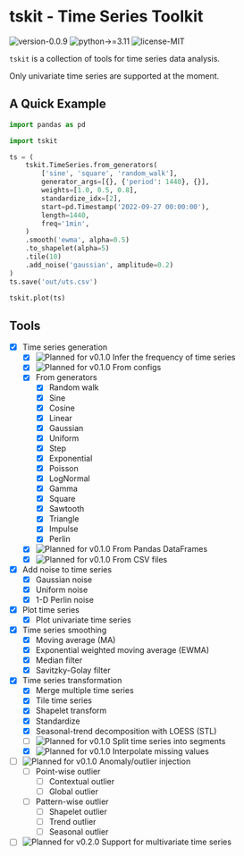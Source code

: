 # tskit - Time Series Toolkit

![version-0.0.9](https://img.shields.io/badge/version-0.0.9-blue)
![python->=3.11](https://img.shields.io/badge/python->=3.11-blue?logo=python&logoColor=white)
![license-MIT](https://img.shields.io/badge/license-MIT-green)

`tskit` is a collection of tools for time series data analysis.

Only univariate time series are supported at the moment.

## A Quick Example

```python
import pandas as pd

import tskit

ts = (
    tskit.TimeSeries.from_generators(
        ['sine', 'square', 'random_walk'],
        generator_args=[{}, {'period': 1440}, {}],
        weights=[1.0, 0.5, 0.8],
        standardize_idx=[2],
        start=pd.Timestamp('2022-09-27 00:00:00'),
        length=1440,
        freq='1min',
    )
    .smooth('ewma', alpha=0.5)
    .to_shapelet(alpha=5)
    .tile(10)
    .add_noise('gaussian', amplitude=0.2)
)
ts.save('out/uts.csv')

tskit.plot(ts)
```

## Tools

- [x] Time series generation
    - [x] ![Planned for v0.1.0](https://img.shields.io/badge/version-v0.1.0-orange) Infer the frequency of time series
    - [x] ![Planned for v0.1.0](https://img.shields.io/badge/version-v0.1.0-orange) From configs
    - [x] From generators
        - [x] Random walk
        - [x] Sine
        - [x] Cosine
        - [x] Linear
        - [x] Gaussian
        - [x] Uniform
        - [x] Step
        - [x] Exponential
        - [x] Poisson
        - [x] LogNormal
        - [x] Gamma
        - [x] Square
        - [x] Sawtooth
        - [x] Triangle
        - [x] Impulse
        - [x] Perlin
    - [x] ![Planned for v0.1.0](https://img.shields.io/badge/version-v0.1.0-orange) From Pandas DataFrames
    - [x] ![Planned for v0.1.0](https://img.shields.io/badge/version-v0.1.0-orange) From CSV files
- [x] Add noise to time series
    - [x] Gaussian noise
    - [x] Uniform noise
    - [x] 1-D Perlin noise
- [x] Plot time series
    - [x] Plot univariate time series
- [x] Time series smoothing
    - [x] Moving average (MA)
    - [x] Exponential weighted moving average (EWMA)
    - [x] Median filter
    - [x] Savitzky-Golay filter
- [x] Time series transformation
    - [x] Merge multiple time series
    - [x] Tile time series
    - [x] Shapelet transform
    - [x] Standardize
    - [x] Seasonal-trend decomposition with LOESS (STL)
    - [ ] ![Planned for v0.1.0](https://img.shields.io/badge/version-v0.1.0-orange) Split time series into segments
    - [x] ![Planned for v0.1.0](https://img.shields.io/badge/version-v0.1.0-orange) Interpolate missing values
- [ ] ![Planned for v0.1.0](https://img.shields.io/badge/version-v0.1.0-orange) Anomaly/outlier injection
    - [ ] Point-wise outlier
        - [ ] Contextual outlier
        - [ ] Global outlier
    - [ ] Pattern-wise outlier
        - [ ] Shapelet outlier
        - [ ] Trend outlier
        - [ ] Seasonal outlier
- [ ] ![Planned for v0.2.0](https://img.shields.io/badge/version-v0.2.0-green) Support for multivariate time series
